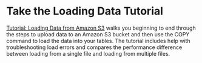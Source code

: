 # Take the Loading Data Tutorial<a name="c_best-practices-loading-take-loading-data-tutorial"></a>

[Tutorial: Loading Data from Amazon S3](tutorial-loading-data.md) walks you beginning to end through the steps to upload data to an Amazon S3 bucket and then use the COPY command to load the data into your tables\. The tutorial includes help with troubleshooting load errors and compares the performance difference between loading from a single file and loading from multiple files\.